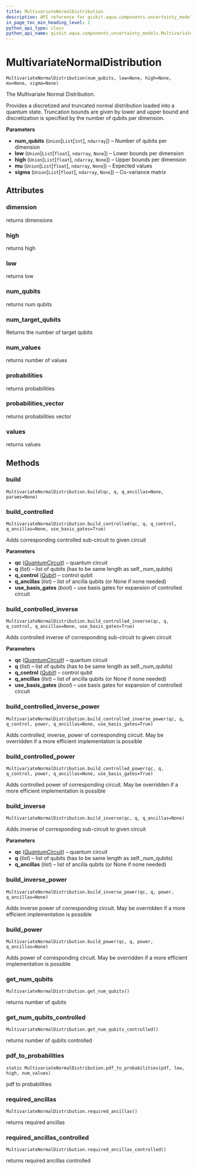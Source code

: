 ```yaml
---
title: MultivariateNormalDistribution
description: API reference for qiskit.aqua.components.uncertainty_models.MultivariateNormalDistribution
in_page_toc_min_heading_level: 1
python_api_type: class
python_api_name: qiskit.aqua.components.uncertainty_models.MultivariateNormalDistribution
---
```


# MultivariateNormalDistribution

<span id="qiskit.aqua.components.uncertainty_models.MultivariateNormalDistribution" />

`MultivariateNormalDistribution(num_qubits, low=None, high=None, mu=None, sigma=None)`

The Multivariate Normal Distribution.

Provides a discretized and truncated normal distribution loaded into a quantum state. Truncation bounds are given by lower and upper bound and discretization is specified by the number of qubits per dimension.

**Parameters**

*   **num\_qubits** (`Union`\[`List`\[`int`], `ndarray`]) – Number of qubits per dimension
*   **low** (`Union`\[`List`\[`float`], `ndarray`, `None`]) – Lower bounds per dimension
*   **high** (`Union`\[`List`\[`float`], `ndarray`, `None`]) – Upper bounds per dimension
*   **mu** (`Union`\[`List`\[`float`], `ndarray`, `None`]) – Expected values
*   **sigma** (`Union`\[`List`\[`float`], `ndarray`, `None`]) – Co-variance matrix

## Attributes

### dimension

returns dimensions

### high

returns high

### low

returns low

### num\_qubits

returns num qubits

### num\_target\_qubits

Returns the number of target qubits

### num\_values

returns number of values

### probabilities

returns probabilities

### probabilities\_vector

returns probabilities vector

### values

returns values

## Methods

### build

<span id="qiskit.aqua.components.uncertainty_models.MultivariateNormalDistribution.build" />

`MultivariateNormalDistribution.build(qc, q, q_ancillas=None, params=None)`

### build\_controlled

<span id="qiskit.aqua.components.uncertainty_models.MultivariateNormalDistribution.build_controlled" />

`MultivariateNormalDistribution.build_controlled(qc, q, q_control, q_ancillas=None, use_basis_gates=True)`

Adds corresponding controlled sub-circuit to given circuit

**Parameters**

*   **qc** ([*QuantumCircuit*](qiskit.circuit.QuantumCircuit "qiskit.circuit.QuantumCircuit")) – quantum circuit
*   **q** (*list*) – list of qubits (has to be same length as self.\_num\_qubits)
*   **q\_control** ([*Qubit*](qiskit.circuit.Qubit "qiskit.circuit.Qubit")) – control qubit
*   **q\_ancillas** (*list*) – list of ancilla qubits (or None if none needed)
*   **use\_basis\_gates** (*bool*) – use basis gates for expansion of controlled circuit

### build\_controlled\_inverse

<span id="qiskit.aqua.components.uncertainty_models.MultivariateNormalDistribution.build_controlled_inverse" />

`MultivariateNormalDistribution.build_controlled_inverse(qc, q, q_control, q_ancillas=None, use_basis_gates=True)`

Adds controlled inverse of corresponding sub-circuit to given circuit

**Parameters**

*   **qc** ([*QuantumCircuit*](qiskit.circuit.QuantumCircuit "qiskit.circuit.QuantumCircuit")) – quantum circuit
*   **q** (*list*) – list of qubits (has to be same length as self.\_num\_qubits)
*   **q\_control** ([*Qubit*](qiskit.circuit.Qubit "qiskit.circuit.Qubit")) – control qubit
*   **q\_ancillas** (*list*) – list of ancilla qubits (or None if none needed)
*   **use\_basis\_gates** (*bool*) – use basis gates for expansion of controlled circuit

### build\_controlled\_inverse\_power

<span id="qiskit.aqua.components.uncertainty_models.MultivariateNormalDistribution.build_controlled_inverse_power" />

`MultivariateNormalDistribution.build_controlled_inverse_power(qc, q, q_control, power, q_ancillas=None, use_basis_gates=True)`

Adds controlled, inverse, power of corresponding circuit. May be overridden if a more efficient implementation is possible

### build\_controlled\_power

<span id="qiskit.aqua.components.uncertainty_models.MultivariateNormalDistribution.build_controlled_power" />

`MultivariateNormalDistribution.build_controlled_power(qc, q, q_control, power, q_ancillas=None, use_basis_gates=True)`

Adds controlled power of corresponding circuit. May be overridden if a more efficient implementation is possible

### build\_inverse

<span id="qiskit.aqua.components.uncertainty_models.MultivariateNormalDistribution.build_inverse" />

`MultivariateNormalDistribution.build_inverse(qc, q, q_ancillas=None)`

Adds inverse of corresponding sub-circuit to given circuit

**Parameters**

*   **qc** ([*QuantumCircuit*](qiskit.circuit.QuantumCircuit "qiskit.circuit.QuantumCircuit")) – quantum circuit
*   **q** (*list*) – list of qubits (has to be same length as self.\_num\_qubits)
*   **q\_ancillas** (*list*) – list of ancilla qubits (or None if none needed)

### build\_inverse\_power

<span id="qiskit.aqua.components.uncertainty_models.MultivariateNormalDistribution.build_inverse_power" />

`MultivariateNormalDistribution.build_inverse_power(qc, q, power, q_ancillas=None)`

Adds inverse power of corresponding circuit. May be overridden if a more efficient implementation is possible

### build\_power

<span id="qiskit.aqua.components.uncertainty_models.MultivariateNormalDistribution.build_power" />

`MultivariateNormalDistribution.build_power(qc, q, power, q_ancillas=None)`

Adds power of corresponding circuit. May be overridden if a more efficient implementation is possible

### get\_num\_qubits

<span id="qiskit.aqua.components.uncertainty_models.MultivariateNormalDistribution.get_num_qubits" />

`MultivariateNormalDistribution.get_num_qubits()`

returns number of qubits

### get\_num\_qubits\_controlled

<span id="qiskit.aqua.components.uncertainty_models.MultivariateNormalDistribution.get_num_qubits_controlled" />

`MultivariateNormalDistribution.get_num_qubits_controlled()`

returns number of qubits controlled

### pdf\_to\_probabilities

<span id="qiskit.aqua.components.uncertainty_models.MultivariateNormalDistribution.pdf_to_probabilities" />

`static MultivariateNormalDistribution.pdf_to_probabilities(pdf, low, high, num_values)`

pdf to probabilities

### required\_ancillas

<span id="qiskit.aqua.components.uncertainty_models.MultivariateNormalDistribution.required_ancillas" />

`MultivariateNormalDistribution.required_ancillas()`

returns required ancillas

### required\_ancillas\_controlled

<span id="qiskit.aqua.components.uncertainty_models.MultivariateNormalDistribution.required_ancillas_controlled" />

`MultivariateNormalDistribution.required_ancillas_controlled()`

returns required ancillas controlled

